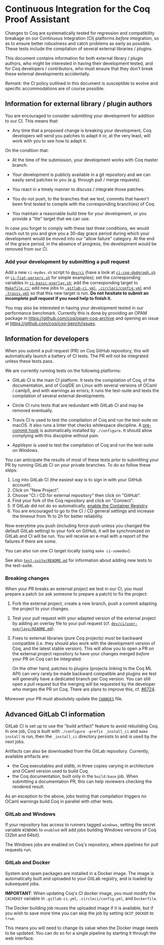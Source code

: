 Continuous Integration for the Coq Proof Assistant
==================================================

Changes to Coq are systematically tested for regression and compatibility
breakage on our Continuous Integration (CI) platforms *before* integration,
so as to ensure better robustness and catch problems as early as possible.
These tests include the compilation of several external libraries / plugins.

This document contains information for both external library / plugin authors,
who might be interested in having their development tested, and for Coq
developers / contributors, who must ensure that they don't break these
external developments accidentally.

*Remark:* the CI policy outlined in this document is susceptible to evolve and
specific accommodations are of course possible.

Information for external library / plugin authors
-------------------------------------------------

You are encouraged to consider submitting your development for addition to
our CI. This means that:

- Any time that a proposed change is breaking your development, Coq developers
  will send you patches to adapt it or, at the very least, will work with you
  to see how to adapt it.

On the condition that:

- At the time of the submission, your development works with Coq master branch.

- Your development is publicly available in a git repository and we can easily
  send patches to you (e.g. through pull / merge requests).

- You react in a timely manner to discuss / integrate those patches.

- You do not push, to the branches that we test, commits that haven't been
  first tested to compile with the corresponding branch(es) of Coq.

- You maintain a reasonable build time for your development, or you provide
  a "lite" target that we can use.

In case you forget to comply with these last three conditions, we would reach
out to you and give you a 30-day grace period during which your development
would be moved into our "allow failure" category. At the end of the grace
period, in the absence of progress, the development would be removed from our
CI.

### Add your development by submitting a pull request

Add a new `ci-mydev.sh` script to [`dev/ci`](/dev/ci) (have a look at
[`ci-coq-dpdgraph.sh`](/dev/ci/ci-coq-dpdgraph.sh) or
[`ci-fiat-parsers.sh`](/dev/ci/ci-fiat-parsers.sh) for simple examples);
set the corresponding variables in
[`ci-basic-overlay.sh`](/dev/ci/ci-basic-overlay.sh); add the corresponding
target to [`Makefile.ci`](/Makefile.ci); add new jobs to
[`.gitlab-ci.yml`](/.gitlab-ci.yml),
[`.circleci/config.yml`](/.circleci/config.yml) and
[`.travis.yml`](/.travis.yml) so that this new target is run. **Do not
hesitate to submit an incomplete pull request if you need help to finish it.**

You may also be interested in having your development tested in our
performance benchmark. Currently this is done by providing an OPAM package
in https://github.com/coq/opam-coq-archive and opening an issue at
https://github.com/coq/coq-bench/issues.


Information for developers
--------------------------

When you submit a pull request (PR) on Coq GitHub repository, this will
automatically launch a battery of CI tests. The PR will not be integrated
unless these tests pass.

We are currently running tests on the following platforms:

- GitLab CI is the main CI platform. It tests the compilation of Coq, of the
  documentation, and of CoqIDE on Linux with several versions of OCaml /
  camlp5, and with warnings as errors; it runs the test-suite and tests the
  compilation of several external developments.

- Circle CI runs tests that are redundant with GitLab CI and may be removed
  eventually.

- Travis CI is used to test the compilation of Coq and run the test-suite on
  macOS. It also runs a linter that checks whitespace discipline. A
  [pre-commit hook](/dev/tools/pre-commit) is automatically installed by
  `./configure`. It should allow complying with this discipline without pain.

- AppVeyor is used to test the compilation of Coq and run the test-suite on
  Windows.

You can anticipate the results of most of these tests prior to submitting your
PR by running GitLab CI on your private branches. To do so follow these steps:

1. Log into GitLab CI (the easiest way is to sign in with your GitHub account).
2. Click on "New Project".
3. Choose "CI / CD for external repository" then click on "GitHub".
4. Find your fork of the Coq repository and click on "Connect".
5. If GitLab did not do so automatically, [enable the Container Registry](https://docs.gitlab.com/ee/user/project/container_registry.html#enable-the-container-registry-for-your-project).
6. You are encouraged to go to the CI / CD general settings and increase the
   timeout from 1h to 2h for better reliability.

Now everytime you push (including force-push unless you changed the default
GitLab setting) to your fork on GitHub, it will be synchronized on GitLab and
CI will be run. You will receive an e-mail with a report of the failures if
there are some.

You can also run one CI target locally (using `make ci-somedev`).

See also [`test-suite/README.md`](/test-suite/README.md) for information about adding new tests to the test-suite.

### Breaking changes

When your PR breaks an external project we test in our CI, you must prepare a
patch (or ask someone to prepare a patch) to fix the project:

1. Fork the external project, create a new branch, push a commit adapting
   the project to your changes.
2. Test your pull request with your adapted version of the external project by
   adding an overlay file to your pull request (cf.
   [`dev/ci/user-overlays/README.md`](/dev/ci/user-overlays/README.md)).
3. Fixes to external libraries (pure Coq projects) *must* be backward
   compatible (i.e. they should also work with the development version of Coq,
   and the latest stable version). This will allow you to open a PR on the
   external project repository to have your changes merged *before* your PR on
   Coq can be integrated.

   On the other hand, patches to plugins (projects linking to the Coq ML API)
   can very rarely be made backward compatible and plugins we test will
   generally have a dedicated branch per Coq version.
   You can still open a pull request but the merging will be requested by the
   developer who merges the PR on Coq. There are plans to improve this, cf.
   [#6724](https://github.com/coq/coq/issues/6724).

Moreover your PR must absolutely update the [`CHANGES`](/CHANGES) file.

Advanced GitLab CI information
------------------------------

GitLab CI is set up to use the "build artifact" feature to avoid
rebuilding Coq. In one job, Coq is built with `./configure -prefix _install_ci`
and `make install` is run, then the `_install_ci` directory
persists to and is used by the next jobs.

Artifacts can also be downloaded from the GitLab repository.
Currently, available artifacts are:
- the Coq executables and stdlib, in three copies varying in
  architecture and OCaml version used to build Coq.
- the Coq documentation, built only in the `build:base` job. When submitting
  a documentation PR, this can help reviewers checking the rendered result.

As an exception to the above, jobs testing that compilation triggers
no OCaml warnings build Coq in parallel with other tests.

### GitLab and Windows

If your repository has access to runners tagged `windows`, setting the
secret variable `WINDOWS` to `enabled` will add jobs building Windows
versions of Coq (32bit and 64bit).

The Windows jobs are enabled on Coq's repository, where pipelines for
pull requests run.

### GitLab and Docker

System and opam packages are installed in a Docker image. The image is
automatically built and uploaded to your GitLab registry, and is
loaded by subsequent jobs.

**IMPORTANT**: When updating Coq's CI docker image, you must modify
the `CACHEKEY` variable in `.gitlab-ci.yml`, `.circleci/config.yml`,
and `Dockerfile`.

The Docker building job reuses the uploaded image if it is available,
but if you wish to save more time you can skip the job by setting
`SKIP_DOCKER` to `true`.

This means you will need to change its value when the Docker image
needs to be updated. You can do so for a single pipeline by starting
it through the web interface.
